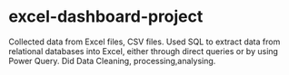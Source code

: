 # excel-dashboard-project
Collected data from  Excel files, CSV files.
Used SQL to extract data from relational databases into Excel, either through direct queries or by using Power Query.
Did Data Cleaning, processing,analysing.
